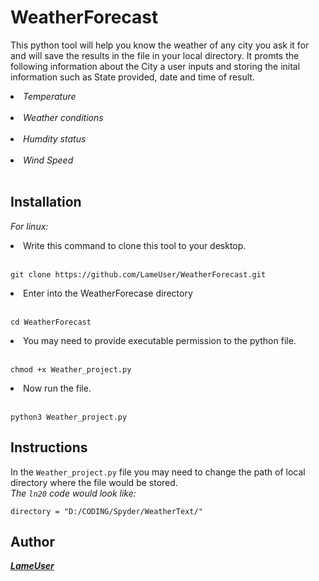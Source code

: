 # WeatherForecast
This python tool will help you know the weather of any city you ask it for and will save the results in the file in your local directory. It promts the following information about the City a user inputs and storing the inital information such as State provided, date and time of result.
_<li>Temperature</li></br>_
_<li>Weather conditions</li></br>_
_<li>Humdity status</li></br>_
_<li>Wind Speed</li></br>_


## Installation

_For linux:_ 
<li>Write this command to clone this tool to your desktop.</li></br>

```
git clone https://github.com/LameUser/WeatherForecast.git
```

<li>Enter into the WeatherForecase directory</li></br>

```
cd WeatherForecast
```

<li>You may need to provide executable permission to the python file.</li></br>

```
chmod +x Weather_project.py
```

<li>Now run the file.</li></br>

```
python3 Weather_project.py
```

## Instructions

In the `Weather_project.py` file you may need to change the path of local directory where the file would be stored.</br>
_The `ln20` code would look like:_
```
directory = "D:/CODING/Spyder/WeatherText/"
```

## Author

**_[LameUser](https://github.com/LameUser)_**
